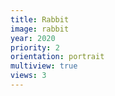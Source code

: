 ```yaml
---
title: Rabbit
image: rabbit
year: 2020
priority: 2
orientation: portrait
multiview: true
views: 3
---
```

